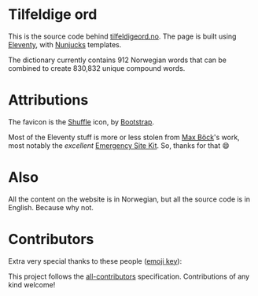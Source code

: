 # Tilfeldige ord
This is the source code behind [tilfeldigeord.no](https://tilfeldigeord.no/). The page is built using
[Eleventy](https://11ty.dev/), with [Nunjucks](https://mozilla.github.io/nunjucks/) templates.

The dictionary currently contains 912 Norwegian words that can be combined to create 830,832 unique compound words.

# Attributions
The favicon is the [Shuffle](https://icons.getbootstrap.com/icons/shuffle/) icon,
by [Bootstrap](https://getbootstrap.com/).

Most of the Eleventy stuff is more or less stolen from [Max Böck](https://mxb.dev/)'s work, most notably
the _excellent_ [Emergency Site Kit](https://github.com/maxboeck/emergency-site). So, thanks for that :smile:

# Also
All the content on the website is in Norwegian, but all the source code is in
English. Because why not.

# Contributors
Extra very special thanks to these people ([emoji key](https://allcontributors.org/docs/en/emoji-key)):

<!-- ALL-CONTRIBUTORS-LIST:START - Do not remove or modify this section -->
<!-- prettier-ignore-start -->
<!-- markdownlint-disable -->

<!-- markdownlint-restore -->
<!-- prettier-ignore-end -->

<!-- ALL-CONTRIBUTORS-LIST:END -->
This project follows the [all-contributors](https://github.com/all-contributors/all-contributors) specification. Contributions of any kind welcome!
